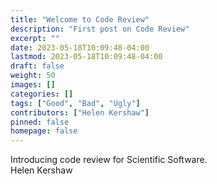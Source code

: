 ```yaml
---
title: "Welcome to Code Review"
description: "First post on Code Review"
excerpt: ""
date: 2023-05-18T10:09:48-04:00
lastmod: 2023-05-18T10:09:48-04:00
draft: false
weight: 50
images: []
categories: []
tags: ["Good", "Bad", "Ugly"]
contributors: ["Helen Kershaw"]
pinned: false
homepage: false
---
```


Introducing code review for Scientific Software.  
Helen Kershaw

